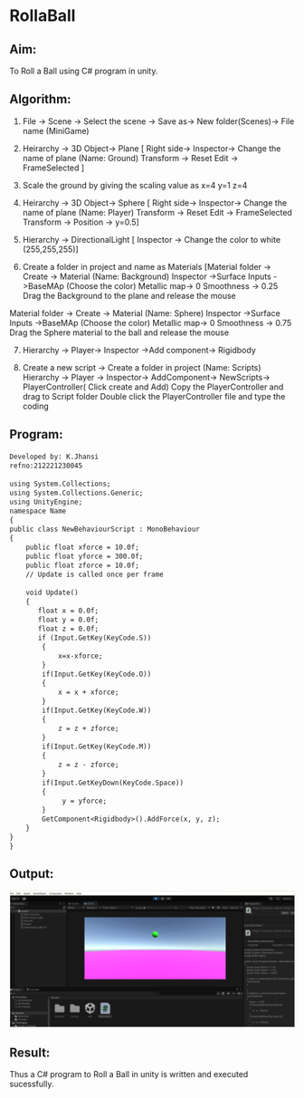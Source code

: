 # RollaBall

## Aim:
To Roll a Ball using C# program in unity.


## Algorithm:

1. File -> Scene -> Select the scene -> Save as-> New folder(Scenes)-> File name (MiniGame)

2. Heirarchy -> 3D Object-> Plane 
[ Right side-> Inspector-> Change the name of plane (Name: Ground)
Transform -> Reset
Edit -> FrameSelected ]

3. Scale the ground by giving the scaling value as x=4 y=1 z=4

4. Heirarchy -> 3D Object-> Sphere
[ Right side-> Inspector-> Change the name of plane (Name: Player)
Transform -> Reset
Edit -> FrameSelected 
Transform -> Position -> y=0.5]

5. Hierarchy -> DirectionalLight
[ Inspector -> Change the color to white (255,255,255)]

6. Create a folder in project and name as Materials
[Material folder -> Create -> Material (Name: Background)
Inspector ->Surface Inputs ->BaseMAp (Choose the color)
Metallic map-> 0
Smoothness -> 0.25
Drag the Background to the plane and release the mouse

Material folder -> Create -> Material (Name: Sphere)
Inspector ->Surface Inputs ->BaseMAp (Choose the color)
Metallic map-> 0
Smoothness -> 0.75
Drag the Sphere material to the ball and release the mouse

 7. Hierarchy -> Player-> Inspector ->Add component-> Rigidbody

8. Create a new script -> Create a folder in project (Name: Scripts)
Hierarchy -> Player -> Inspector-> AddComponent-> NewScripts-> PlayerController( Click create and Add)
Copy the PlayerController and drag to Script folder
Double click the PlayerController file and type the coding

## Program:
```
Developed by: K.Jhansi
refno:212221230045

using System.Collections;
using System.Collections.Generic;
using UnityEngine;
namespace Name
{
public class NewBehaviourScript : MonoBehaviour
{
    public float xforce = 10.0f;
    public float yforce = 300.0f;
    public float zforce = 10.0f;
    // Update is called once per frame

    void Update()
    {
       float x = 0.0f;
       float y = 0.0f;
       float z = 0.0f;
       if (Input.GetKey(KeyCode.S))
        {
            x=x-xforce;   
        }
        if(Input.GetKey(KeyCode.O))
        {
            x = x + xforce;   
        }
        if(Input.GetKey(KeyCode.W))
        {
            z = z + zforce;   
        }
        if(Input.GetKey(KeyCode.M))
        {
            z = z - zforce;   
        }
        if(Input.GetKeyDown(KeyCode.Space))
        {
             y = yforce;    
        }
        GetComponent<Rigidbody>().AddForce(x, y, z);
    }
}
}
```
## Output:
![output](https://github.com/jhansi21005096/RollaBall/blob/main/outputroll.png)

## Result:
Thus a C# program to Roll a Ball in unity is written and executed sucessfully.
